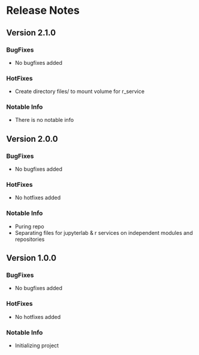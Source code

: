 # Release Notes

## Version 2.1.0
### BugFixes
   - No bugfixes added
### HotFixes
   - Create directory files/ to mount volume for r_service
### Notable Info
   - There is no notable info

## Version 2.0.0
### BugFixes
   - No bugfixes added
### HotFixes
   - No hotfixes added
### Notable Info
   - Puring repo
   - Separating files for jupyterlab & r services on independent modules and repositories

## Version 1.0.0
### BugFixes
   - No bugfixes added
### HotFixes
   - No hotfixes added
### Notable Info
   - Initializing project